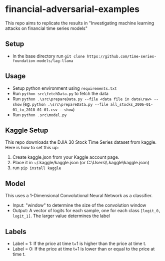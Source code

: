 # financial-adversarial-examples
This repo aims to replicate the results in "Investigating machine learning attacks on financial time series models"

## Setup
- In the base directory run `git clone https://github.com/time-series-foundation-models/lag-llama`

## Usage
- Setup python environment using `requirements.txt`
- Run `python src\fetchData.py` to fetch the data
- Run `python .\src\prepareData.py --file <data file in data\raw> --show` (eg. `python .\src\prepareData.py --file all_stocks_2006-01-01_to_2018-01-01.csv --show`)
- Run `python .src\model.py`

## Kaggle Setup
This repo downloads the DJIA 30 Stock Time Series dataset from kaggle. Here is how to set this up:
1. Create kaggle.json from your Kaggle account page.
2. Place it in ~/.kaggle/kaggle.json (or C:\\Users\\<Username>\\.kaggle\\kaggle.json)
3. run `pip install kaggle`

## Model
This uses a 1-Dimensional Convolutional Neural Network as a classifier.
- Input: "window" to determine the size of the convolution window
- Output: A vector of logits for each sample, one for each class `[logit_0, logit_1]`. The larger value determines the label

## Labels
- Label = 1: If the price at time t+1 is higher than the price at time t.
- Label = 0: If the price at time t+1 is lower than or equal to the price at time t.